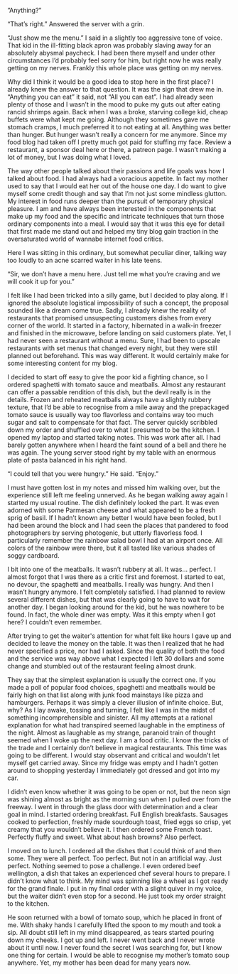 ”Anything?” 

“That’s right.” Answered the server with a grin.

“Just show me the menu.” I said in a slightly too aggressive tone of voice. That kid in the ill-fitting black apron was probably slaving away for an absolutely abysmal paycheck. I had been there myself and under other circumstances I’d probably feel sorry for him, but right now he was really getting on my nerves. Frankly this whole place was getting on my nerves. 

Why did I think it would be a good idea to stop here in the first place? I already knew the answer to that question. It was the sign that drew me in. “Anything you can eat” it said, not “All you can eat”. I had already seen plenty of those and I wasn’t in the mood to puke my guts out after eating rancid shrimps again.  Back when I was a broke, starving college kid, cheap buffets  were what kept me going. Although they sometimes gave me stomach cramps, I much preferred it to not eating at all. Anything was better than hunger. But hunger wasn’t really a concern for me anymore. Since my food blog had taken off I pretty much got paid for stuffing my face. Review a restaurant, a sponsor deal here or there, a patreon page. I wasn’t making a lot of money, but I was doing what I loved. 

The way other people talked about their passions and life goals was how I talked about food. I had always had a voracious appetite. In fact my mother used to say that I would eat her out of the house one day. I do want to give myself some credit though and say that I’m not just some mindless glutton. My interest in food runs deeper than the pursuit of temporary physical pleasure. I am and have always been interested in the components that make up my food and the specific and intricate techniques that turn those ordinary components into a meal. I would say that it was this eye for detail that first made me stand out and helped my tiny blog gain traction in the oversaturated world of wannabe internet food critics.

Here I was sitting in this ordinary, but somewhat peculiar diner, talking way too loudly to an acne scarred waiter in his late teens. 

“Sir, we don’t have a menu here. Just tell me what you’re craving and we will cook it up for you.”

I felt like I had been tricked into a silly game, but I decided to play along. If I ignored the absolute logistical impossibility of such a concept, the proposal sounded like a dream come true. Sadly, I already knew the reality of restaurants that promised unsuspecting customers dishes from every corner of the world.  It started in a factory, hibernated in a walk-in freezer and finished in the microwave, before landing on said customers plate. Yet, I had never seen a restaurant without a menu. Sure, I had been to upscale restaurants with set menus that changed every night, but they were still planned out beforehand. This was way different. It would certainly make for some interesting content for my blog.

I decided to start off easy to give the poor kid a fighting chance, so I ordered spaghetti with tomato sauce and meatballs. Almost any restaurant can offer a passable rendition of this dish, but the devil really is in the details. Frozen and reheated meatballs always have a slightly rubbery texture, that I’d be able to recognise from a mile away and the prepackaged tomato sauce is usually way too flavorless and contains way too much sugar and salt to compensate for that fact. The server quickly scribbled down my order and shuffled over to what I presumed to be the kitchen. I opened my laptop and started taking notes. This was work after all. I had barely gotten anywhere when I heard the faint sound of a bell and there he was again. The young server stood right by my table with an enormous plate of pasta balanced in his right hand.

 “I could tell that you were hungry.” He said. “Enjoy.” 

I must have gotten lost in my notes and missed him walking over, but the experience still left me feeling unnerved. As he began walking away again I started my usual routine. The dish definitely looked the part. It was even adorned with some Parmesan cheese and what appeared to be a fresh sprig of basil. If I hadn’t known any better I would have been fooled, but I had been around the block and I had seen the places that pandered to food photographers by serving photogenic, but utterly flavorless food. I particularly remember the rainbow salad bowl I had at an airport once. All colors of the rainbow were there, but it all tasted like various shades of soggy cardboard. 

I bit into one of the meatballs. It wasn’t rubbery at all. It was… perfect. I almost forgot that I was there as a critic first and foremost. I started to eat, no devour, the spaghetti and meatballs. I really was hungry. And then I wasn’t hungry anymore. I felt completely satisfied. I had planned to review several different dishes, but that was clearly going to have to wait for another day. I began looking around for the kid, but he was nowhere to be found. In fact, the whole diner was empty. Was it this empty when I got here? I couldn’t even remember. 

After trying to get the waiter's attention for what felt like hours I gave up and decided to leave the money on the table. It was then I realized that he had never specified a price, nor had I asked. Since the quality of both the food and the service was way above what I expected I left 30 dollars and some change and stumbled out of the restaurant feeling almost drunk. 

They say that the simplest explanation is usually the correct one. If you made a poll of popular food choices, spaghetti and meatballs would be fairly high on that list along with junk food mainstays like pizza and hamburgers. Perhaps it was simply a clever illusion of infinite choice. But, why? As I lay awake, tossing and turning, I felt like I was in the midst of something incomprehensible and sinister. All my attempts at a rational explanation for what had transpired seemed laughable in the emptiness of the night. Almost as laughable as my strange, paranoid train of thought seemed when I woke up the next day. I am a food critic. I know the tricks of the trade and I certainly don’t believe in magical restaurants. This time was going to be different. I would stay observant and critical and wouldn’t let myself get carried away. Since my fridge was empty and I hadn’t gotten around to shopping yesterday I immediately got dressed and got into my car.

I didn’t even know whether it was going to be open or not, but the neon sign was shining almost as bright as the morning sun when I pulled over from the freeway. I went in through the glass door with determination and a clear goal in mind. I started ordering breakfast. Full English breakfasts. Sausages cooked to perfection, freshly made sourdough toast, fried eggs so crisp, yet creamy that you wouldn’t believe it. I then ordered some French toast. Perfectly fluffy and sweet. What about hash browns? Also perfect.

I moved on to lunch. I ordered all the dishes that I could think of and then some. They were all perfect. Too perfect. But not in an artificial way. Just perfect. Nothing seemed to pose a challenge. I even ordered beef wellington, a dish that takes an experienced chef several hours to prepare. I didn’t know what to think. My mind was spinning like a wheel as I got ready for the grand finale. I put in my final order with a slight quiver in my voice, but the waiter didn’t even stop for a second. He just took my order straight to the kitchen.

He soon returned with a bowl of tomato soup, which he placed in front of me. With shaky hands I carefully lifted the spoon to my mouth and took a sip. All doubt still left in my mind disappeared, as tears started pouring down my cheeks. I got up and left. I never went back and I never wrote about it until now. I never found the secret I was searching for, but I know one thing for certain. I would be able to recognise my mother’s tomato soup anywhere. Yet, my mother has  been dead for many years now.

